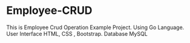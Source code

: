 # Employee-CRUD

This is Employee Crud Operation Example Project. Using Go Language. User Interface HTML, CSS , Bootstrap. Database MySQL